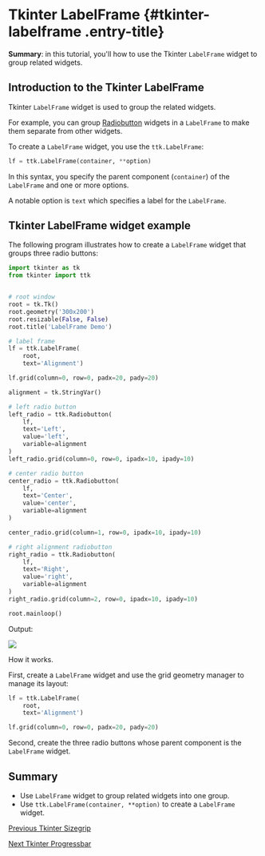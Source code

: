 
Tkinter LabelFrame {#tkinter-labelframe .entry-title}
==================

**Summary**: in this tutorial, you'll how to use the Tkinter `LabelFrame` widget to group related widgets.

Introduction to the Tkinter LabelFrame
--------------------------------------

Tkinter `LabelFrame` widget is used to group the related widgets.

For example, you can group [Radiobutton](https://www.pythontutorial.net/tkinter/tkinter-radio-button/) widgets in a `LabelFrame` to make them separate from other widgets.

To create a `LabelFrame` widget, you use the `ttk.LabelFrame`:

```python
lf = ttk.LabelFrame(container, **option)
```

In this syntax, you specify the parent component (`container`) of the `LabelFrame` and one or more options.

A notable option is `text` which specifies a label for the `LabelFrame`.

Tkinter LabelFrame widget example
---------------------------------

The following program illustrates how to create a `LabelFrame` widget that groups three radio buttons:

```python
import tkinter as tk
from tkinter import ttk


# root window
root = tk.Tk()
root.geometry('300x200')
root.resizable(False, False)
root.title('LabelFrame Demo')

# label frame
lf = ttk.LabelFrame(
    root,
    text='Alignment')

lf.grid(column=0, row=0, padx=20, pady=20)

alignment = tk.StringVar()

# left radio button
left_radio = ttk.Radiobutton(
    lf,
    text='Left',
    value='left',
    variable=alignment
)
left_radio.grid(column=0, row=0, ipadx=10, ipady=10)

# center radio button
center_radio = ttk.Radiobutton(
    lf,
    text='Center',
    value='center',
    variable=alignment
)

center_radio.grid(column=1, row=0, ipadx=10, ipady=10)

# right alignment radiobutton
right_radio = ttk.Radiobutton(
    lf,
    text='Right',
    value='right',
    variable=alignment
)
right_radio.grid(column=2, row=0, ipadx=10, ipady=10)

root.mainloop()

```

Output:

![](Tkinter-LabelFrame-Widget.png)

How it works.

First, create a `LabelFrame` widget and use the grid geometry manager to manage its layout:

```python
lf = ttk.LabelFrame(
    root,
    text='Alignment')

lf.grid(column=0, row=0, padx=20, pady=20)
```

Second, create the three radio buttons whose parent component is the `LabelFrame` widget.

Summary
-------

- Use `LabelFrame` widget to group related widgets into one group.
- Use `ttk.LabelFrame(container, **option)` to create a `LabelFrame` widget.

[Previous Tkinter Sizegrip](https://www.pythontutorial.net/tkinter/tkinter-sizegrip/ "Tkinter Sizegrip")

[Next Tkinter Progressbar](https://www.pythontutorial.net/tkinter/tkinter-progressbar/ "Tkinter Progressbar")
